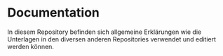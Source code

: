 # Documentation
In diesem Repository befinden sich allgemeine Erklärungen wie die Unterlagen in den diversen anderen Repositories verwendet und editiert werden können.
